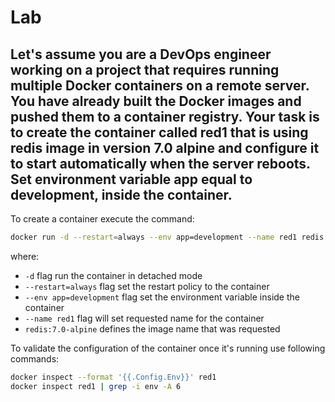 # Lab

## Let's assume you are a DevOps engineer working on a project that requires running multiple Docker containers on a remote server. You have already built the Docker images and pushed them to a container registry. Your task is to create the container called red1 that is using redis image in version 7.0 alpine and configure it to start automatically when the server reboots. Set environment variable app equal to development, inside the container.

To create a container execute the command:

```sh
docker run -d --restart=always --env app=development --name red1 redis:7.0-alpine
```

where:
- `-d` flag run the container in detached mode
- `--restart=always` flag set the restart policy to the container
- `--env app=development` flag set the environment variable inside the container
- `--name red1` flag will set requested name for the container
- `redis:7.0-alpine` defines the image name that was requested

To validate the configuration of the container once it's running use following commands:

```sh
docker inspect --format '{{.Config.Env}}' red1
docker inspect red1 | grep -i env -A 6
```
